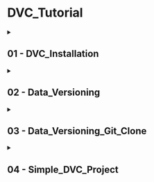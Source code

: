 # DVC_Tutorial

<details><summary> <h2> 01 - DVC_Installation </h2> </summary>
<h2> <a href="https://github.com/ShubhPatil95/DVC-01-Installation"> 01 -DVC Installation</a></h2> 
<p>
<h3>Before installing DVC, it is recommended to create a new virtual environment.</h3> 

### Step 1: Create a new conda environment
```bash
conda create -n dvc_env python=3.8
```
### Step 2: Activate the created conda environment
```bash
conda activate dvc_env
```
### Step 3: Install DVC
```bash
pip install dvc
```
### Step 4: Check installed version of DVC 
```bash
dvc --version
```
* For details of installation as per your operating system please do refer below link.
[DVC Installation Guide](https://dvc.org/doc/install)  

</p>
</details>


<details><summary> <h2> 02 - Data_Versioning  </h2> </summary>
<h2> <a href="https://github.com/ShubhPatil95/DVC-02-Data_Versioning"> DVC-02-Data_Versioning </a></h2>

<p>
<strong> Here in this tutorial we will see how we can keep track of data file which changes over time and how can we restore the data file of particuler commits</strong>
  
### Step1
* Create a main folder named DVC-02-Data_Versioning and 2 subfolder under it named DataFileVersioning and DVCRemote. Then move into 02-DVC_Data_Versioning
```ruby
mkdir DVC-02-Data_Versioning
cd DVC-02-Data_Versioning
mkdir DataFileVersioning DVCRemote
cd DataFileVersioning
```
### Step2  
* Now you are into DataFileVersioning folder, hence intiate the git and dvc 
```ruby
git init
dvc init
```
### Step3  
* Create dummy data file under name data.txt and write sentence "This is first commit"
```ruby
nano data.txt
```  
### Step4  
* Add dvc remote, here we will use remote folder as DVCRemote however you can use either local or cloud storage like google drive, s3bucket etc. Make sure you putting your absolute path of DVCRemote folder instead of mine /usr/home/DVCRemote. After running below command you can go to DVCRemote folder and see what exactly udpated over there.
```ruby
dvc remote add -d My_Local_Remote /home/shubham/tutorial/DVC-02-Data_Versioning/DVCRemote 
```   
### Step5
* Add data.txt file into dvc, this will create data.txt.dvc file which contains the information about data.txt
```ruby
dvc add data.txt
git add .
git commit -m "First Commit"
dvc push
```  
### Step6
* Now edit the data.txt file and write the sentence "This is second commit". Further add edited data.txt to DVC and commit/push the changes to git and dvc.
```ruby
nano data.txt
dvc add data.txt
git add .
git commit -m "Second Commit"
dvc push
```  
### Step7
* Again edit the data.txt file and write the sentence "This is third commit". Further add edited data.txt to DVC and commit/push the changes to git and dvc.
```ruby
nano data.txt
dvc add data.txt  ## This file will not track by git anymore and has been added to .gitignore and data.txt.dvc will be pushed to git further
git add .
git commit -m "Third Commit"
dvc push  ## data.txt is pushed to remote storage
```  
### Step8
* Finally create a github repository named DVC-02-Data_Versioning and push the commits into it.
```ruby
git remote add origin https://github.com/ShubhPatil95/DVC-02-Data_Versioning.git
git branch -M main
git push -u origin main
```  
### Step9
* Now what if you want to go to first commit where your data.txt containing sentence "This is first commit". Just find the commit id(SHA ID) of first commit using git log --oneline and checkout to that one
```ruby
git log --oneline  ## copy the commit id of first commit, mine is f7d5a7e
git checkout f7d5a7e  ## make sure to paste your commit Id of first commit
cat data.txt  ## You can see even thoough you checkout to first commit,but data.txt is file is not yet udpated
dvc checkout  ## this command will update the data.txt file
cat data.txt  ## you can see data.txt is updated with "This is firstcommit"
```     
### Step10
* Now, Just go back to third commit.
```ruby
git checkout main
dvc checkout
cat data.txt  ## see test.txt is udpated with "This is third commit"
```    
### Step11
* Now what if you want to again go back to second commit where your data.txt containing sentence "This is second commit". Just find the commit id(SHA ID) of second commit using git log --oneline and checkout to that one
```ruby
git log --oneline  ## copy the commit id of second commit, mine is befab47
git checkout befab47  ## make sure to paste your commit Id of second commit
cat data.txt  ## You can see even thoough you checkout to second commit,but data.txt is file is still showing third commit file
dvc checkout  ## this command will update the data.txt file
cat data.txt  ## you can see data.txt is updated with "This is second commit"
```         
</p>
</details> 


<details><summary> <h2> 03 - Data_Versioning_Git_Clone </h2> </summary>

<h2> <a href="https://github.com/ShubhPatil95/DVC-03-Data_Versioning_Git_Clone"> DVC-03-Data_Versioning_Git_Clone</a></h2>

<p>
<strong> Here in this tutorial we will see how we can a take code and data.txt.dvc file from git and data.txt file from our remote storage</strong>
  
### Step1
* Create a folder under name DVC-03-Data_Versioning_Git_Clone
```ruby
mkdir DVC-03-Data_Versioning_Git_Clone
cd DVC-03-Data_Versioning_Git_Clone
```
### Step2  
* Now you are into DVC-03-Data_Versioning_Git_Clone folder. Lets clone the repository we used in second tutorial DVC-02-Data_Versioning
```ruby
git clone https://github.com/ShubhPatil95/DVC-02-Data_Versioning.git
```
### Step3  
* Go inside of folder DVC-02-Data_Versioning
```ruby
cd DVC-02-Data_Versioning
```  
### Step4  
* Now you can see there is only one file name data.txt.dvc and our datam file data.txt is not present
* Just run a command git pull and you will see data.txt file is present with sentence "This is third commit"
```ruby
dvc pull
cat data.txt
```   
### Step5
* Now let say you want to see how was your data at your first commit? Do follow below steps to check it
```ruby
git log --oneline  ## copy SHA ID of first commit, mine is 0b0d5ef
git checkout 0b0d5ef  ## checkout to first commit
cat data.txt  ## although you checkout to first commit but still your data.txt is showing data of third commit
dvc pull   ## This command will pull your data of first commit from remote storage
cat data.txt  ## you can see now data is updated with first commit
```  
### Step6
* You can again back to last commit, by checkout to branch name 
```ruby
git checkout main
cat data.txt   ## but data is still showing of first commit, beacause you need to do dvc checkout or dvc pull 
dvc pull or dvc checkout
cat data.txt  ## see data is udpated with third commit
```  
</p>
</details> 








<details><summary> <h2> 04 - Simple_DVC_Project </h2> </summary>
<h2> <a href="https://github.com/ShubhPatil95/DVC-04-Simple_DVC_Project"> 04-Simple_DVC_Project </a></h2>

<p>
<strong> Here in this tutorial we will see how we can use DVC to track the respective code and data </strong>
<h4>Challanges without DVC and how DVC is solving them</h4>
1. How DVC is helping to track the large dataset which cannot be pushed to git ? => DVC will push that data to remote data storage(S3 bucket,Google Drive)<br>
2. How can we remember that which dataset was used for particuler experiment? => Git will track the code for each experiment and DVC will track dataset used for each respective experiment.<br>
 
<h3> Assume we are trying to predict the marks of student by analyzing how much hours that student is studying. Lets take below 3 scenarios for 3 different schools </h3>
School-1: There are 10 student and there data is as below. <br>
School-2: There are 10 student same as school-1, however students who are studying 1 and 2 hours are Absent in exam. <br>
School-3: There are 10 student same as school-1, however students who are studying 1 and 2 hours are getting 50 marks each. <br>
<img src="https://github.com/ShubhPatil95/Raw_Data_Storage/blob/main/DVC-04-Simple_Project_Schools.png" alt="Data Of 3 School">

<strong> Let try to build a model for above all 3 datas </strong><br>
<strong> First of all create new conda environment and install DVC by refering [DVC-01-Installation](https://github.com/ShubhPatil95/DVC-01-Installation)<strong><br>


### Step1
* Create a folders under name DVC-04-Simple_Project DVC_Remote. Further create a code.py and data.csv files inside of DVC-04-Simple_Project
```ruby
mkdir DVC-04-Simple_Project DVC_Remote DVC_Clone
cd DVC-04-Simple_Project
touch code.py data.csv
```
### Step2
* Initiate the Git and DVC
```ruby
git init
dvc init
```  
### Step3
* Create a github repository under name DVC-04-Simple_Project. Add remote storage for DVC and Git.
```ruby
dvc remote add -d My_Local_Remote /home/shubham/DVC_Remote
git remote add origin https://github.com/ShubhPatil95/DVC-04-Simple_Project.git
```

### Step4  
* Lets work on School-1 data, copy and paste containt of code.py and data.csv from here [code.py](https://github.com/ShubhPatil95/DVC-04-Simple_DVC_Project/blob/220e6405c49d091e68635604f60330864c1b5f62/code.py) and [data.csv](https://raw.githubusercontent.com/ShubhPatil95/Raw_Data_Storage/main/data_school-1.csv)

### Step5
* Lets run a code.py and check the r_square.
* In case pandas and scikit learn not installed then you can pip install them
```ruby
python3 code.py  ## r_square = 1
```   
### Step6
* Add data.csv file to DVC and rest files to git
```ruby
dvc add data.csv
git add .
git commit -m "School-1_First_Commit_r_sqaure=1"
```  
 
### Step7
* Lets push the data.csv to remote storage My_Local_Remote and code.py to github repository.
* So now you have data.csv in DVC remote and code.py in git repository for School-1
```ruby
dvc push
git branch -M main
git push -u origin main
```
 
### Step8
* Now lets work on School-2 dataset and repeate the steps 3, 4, 5 and 7<br>
* Step3: Replace content of code.py and data.csv with containt from [code.py](https://github.com/ShubhPatil95/DVC-04-Simple_DVC_Project/blob/4bcdc457b1e84cf6cb0e630b54a0efecd9b79844/code.py) and [data.csv](https://raw.githubusercontent.com/ShubhPatil95/Raw_Data_Storage/main/data_school-2.csv) <br>
* Step4: Run a code.py
  ```ruby
  python3 code.py  ## r_square = 0.20
  ```
* Step5: Add data to dvc and code to git<br>
     ```ruby
     dvc add data.csv
     git add . 
     git commit -m "School-2_Second_Commit_r_sqaure=0.20"
     ```
* Step6: Push data.csv to DVC and code.py to git <br>
     ```ruby
     dvc push 
     git push -u origin main 
     ```
### Step9
* Now lets work on School-3 dataset and repeate the steps 3, 4, 5 and 7 <br>
* Step3: Replace content of code.py and data.csv with containt from [code.py](https://github.com/ShubhPatil95/DVC-04-Simple_DVC_Project/blob/3045210cf52cb3cc7a3925327b15a2204fb41b49/code.py) and [data.csv](https://raw.githubusercontent.com/ShubhPatil95/Raw_Data_Storage/main/data_school-3.csv) <br>
* Step4: Run a code.py
  ```ruby
  python3 code.py  ## r_square = 0.99
  ```
* Step5: Add data to dvc and code to git <br>
    ```ruby
     dvc add data.csv
     git add . 
     git commit -m "School-3_Third_Commit_r_square=0.99"
    ```
* Step6: Push data.csv to DVC and code.py to git <br>
    ```ruby
    dvc push
    git push -u origin main
    ```

### Step10
* Your all experiments are done here. Now, Lets try to see how DVC is works. 
* Go back to folder DVC_Clone and clone the github repository 
```ruby
cd ../DVC_Clone
git clone https://github.com/ShubhPatil95/DVC-04-Simple_DVC_Project
cd DVC-04-Simple_DVC_Project
```  
### Step11
* You will see that there is no data.csv file, hence do DVC pull, which will pull data.csv of School-3
* Now run code.py and see if r_square is correct(should be 0.99)
```ruby
dvc pull
python3 code.py  ## r_square should be 0.99
```     
### Step12
* Now, Just go back to First commit, means School-1 experiment.
* Copy the commit id of School-1_First_Commit
```ruby
git log --oneline      ## copy the commit School-1_First_Commit, should be 220e640
git checkout 220e640   ## checkout to School-1_First_Commit, now you have code.py for School-1 experiment
dvc pull               ## This command will pull data.csv of School-1 from DVC remote location
```    
### Step13
* Run a code.py and see if value of r_square is same a we got it for School-1 Experiment
* Got to back to last commit, git checkout main
```ruby
python3 code.py    ## r_square should be 1
git checkout main  ## Your code.py is updated for School-3_Third_Commit
dvc pull        ## Your data.csv is also updated for School-3
```        
### Step14
* Now, Just go back to Second commit, means School-2 experiment.
* Copy the commit id of School-2_Second_Commit
```ruby
git log --oneline         ## copy the commit School-2_Second_Commit, mine is 4bcdc45
git checkout 4bcdc45     ## checkout to School-2_Second_Commit, now you have code.py for School-2 experiment
dvc pull                 ## This command will pull data.csv of School-2 from DVC remote location
```  
### Step15
* Run a code.py and see if value of r_square is same a we got it for School-2 Experiment
* Got to back to last commit, git checkout main
```ruby
python3 code.py    ## r_square should be 0.20
git checkout main  ## Your code.py is updated for School-2_Second_Commit
dvc pull        ## Your data.csv is also updated for School-2
```  
<strong> This is how we can track the data.csv with code.py for every experiment using DVC and git </strong>
</p>
</details> 
